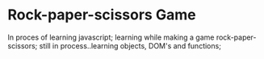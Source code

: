 # Rock-paper-scissors Game

In proces of learning javascript;
learning while making a game rock-paper-scissors;
still in process..learning objects, DOM's and functions;
